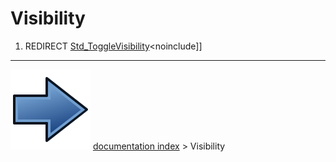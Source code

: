 # Visibility
1.  REDIRECT [Std_ToggleVisibility](Std_ToggleVisibility.md)\<noinclude\]\]



---
![](images/Button_right.svg) [documentation index](../README.md) > Visibility
